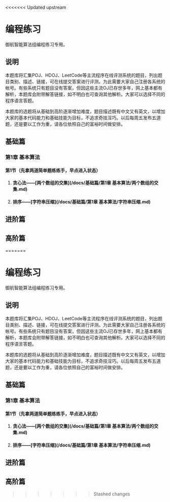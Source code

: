 <<<<<<< Updated upstream
# 编程练习

御航智能算法组编程练习专用。

## 说明

本题库将汇集POJ、HDOJ、LeetCode等主流程序在线评测系统的题目，列出题目类别、描述、链接，可在线提交答案进行评测。为此需要大家自己注册各系统的帐号。有些系统只有题目没有答案，但因这些主流OJ已存世多年，网上基本都有解析，本题库会附带解答链接，如不明白也可查询其他解析。大家可以选择不同的程序语言答题。

本题库的选题将从基础到高阶逐渐增加难度，题目描述既有中文又有英文，以增加大家的基本代码能力和基础技能为目标，不追求奇技淫巧。以后每周五发布五道题，还是要以工作为重，请各位依照自己的富裕时间做安排。

## 基础篇

### 第1章 基本算法

#### 第1节（先拿两道简单题练练手，早点进入状态）

1. #### 贪心法——[两个数组的交集](/docs/基础篇/第1章 基本算法/两个数组的交集.md)

2. #### 排序——[字符串压缩](/docs/基础篇/第1章 基本算法/字符串压缩.md)

## 进阶篇

## 高阶篇
=======
# 编程练习

御航智能算法组编程练习专用。

## 说明

本题库将汇集POJ、HDOJ、LeetCode等主流程序在线评测系统的题目，列出题目类别、描述、链接，可在线提交答案进行评测。为此需要大家自己注册各系统的帐号。有些系统只有题目没有答案，但因这些主流OJ已存世多年，网上基本都有解析，本题库会附带解答链接，如不明白也可查询其他解析。大家可以选择不同的程序语言答题。

本题库的选题将从基础到高阶逐渐增加难度，题目描述既有中文又有英文，以增加大家的基本代码能力和基础技能为目标，不追求奇技淫巧。以后每周五发布五道题，还是要以工作为重，请各位依照自己的富裕时间做安排。

## 基础篇

### 第1章 基本算法

#### 第1节（先拿两道简单题练练手，早点进入状态）

1. #### 贪心法——[两个数组的交集](/docs/基础篇/第1章 基本算法/两个数组的交集.md)

2. #### 排序——[字符串压缩](/docs/基础篇/第1章 基本算法/字符串压缩.md)

## 进阶篇

## 高阶篇
>>>>>>> Stashed changes
